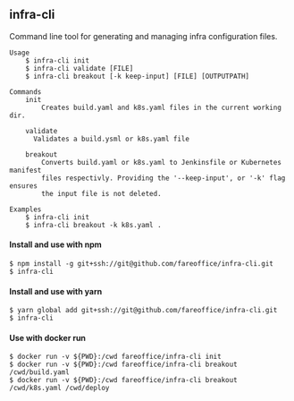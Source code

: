 ## infra-cli

Command line tool for generating and managing infra configuration files.

```shell
Usage
    $ infra-cli init
    $ infra-cli validate [FILE]
    $ infra-cli breakout [-k keep-input] [FILE] [OUTPUTPATH]

Commands
    init
        Creates build.yaml and k8s.yaml files in the current working dir.

    validate
      Validates a build.ysml or k8s.yaml file

    breakout
        Converts build.yaml or k8s.yaml to Jenkinsfile or Kubernetes manifest
        files respectivly. Providing the '--keep-input', or '-k' flag ensures
        the input file is not deleted.

Examples
    $ infra-cli init
    $ infra-cli breakout -k k8s.yaml .
```

#### Install and use with npm

```shell
$ npm install -g git+ssh://git@github.com/fareoffice/infra-cli.git
$ infra-cli
```

#### Install and use with yarn

```shell
$ yarn global add git+ssh://git@github.com/fareoffice/infra-cli.git
$ infra-cli
```

#### Use with docker run

```shell
$ docker run -v ${PWD}:/cwd fareoffice/infra-cli init
$ docker run -v ${PWD}:/cwd fareoffice/infra-cli breakout /cwd/build.yaml
$ docker run -v ${PWD}:/cwd fareoffice/infra-cli breakout /cwd/k8s.yaml /cwd/deploy
```
